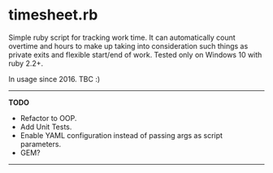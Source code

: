 # timesheet.rb

Simple ruby script for tracking work time. It can automatically count overtime and hours to make up taking into 
consideration such things as private exits and flexible start/end of work. Tested only on Windows 10 with ruby 2.2+.

In usage since 2016. TBC :)

----

**TODO**

* Refactor to OOP.
* Add Unit Tests.
* Enable YAML configuration instead of passing args as script parameters.
* GEM?

----
